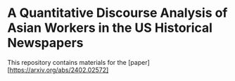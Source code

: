 # A Quantitative Discourse Analysis of Asian Workers in the US Historical Newspapers
This repository contains materials for the [paper][https://arxiv.org/abs/2402.02572]